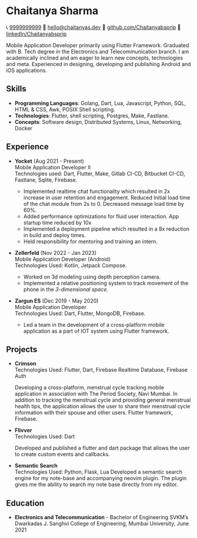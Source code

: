 # Chaitanya Sharma

📞 [9999999999](tel:9999999999)
📧 [hello@chaitanyas.dev](mailto:hello@chaitanyas.dev)
🔗 [github.com/Chaitanyabsprip](https://github.com/Chaitanyabsprip)
🔗 [linkedIn/Chaitanyabsprip](https://linkedin.com/in/chaitanyabsprip)

Mobile Application Developer primarily using Flutter Framework. Graduated with
B. Tech degree in the Electronics and Telecommunication branch. I am
academically inclined and am eager to learn new concepts, technologies and meta.
Experienced in designing, developing and publishing Android and iOS
applications.

## Skills

- **Programming Languages**: Golang, Dart, Lua, Javascript, Python, SQL, HTML & CSS,
  Awk, POSIX Shell scripting.
- **Technologies**: Flutter, shell scripting, Postgres, Make, Fastlane.
- **Concepts**: Software design, Distributed Systems, Linux, Networking, Docker

## Experience

- **Yocket** (Aug 2021 - Present)  
  Mobile Application Developer II  
  Technologies used: Dart, Flutter, Make, Gitlab CI-CD, Bitbucket CI-CD,
  Fastlane, Sqlite, Firebase.

  - Implemented realtime chat functionality which resulted in 2x increase in
    user retention and engagement. Reduced Initial load time of the chat module
    from 2s to 0. Decreased message load time by 60%.
  - Added performance optimizations for fluid user interaction. App startup time
    reduced by 10x
  - Implemented a deployment pipeline which resulted in a 8x reduction in build
    and deploy times.
  - Held responsibility for mentoring and training an intern.

- **Zellerfeld** (Nov 2022 - Jan 2023)  
  Mobile Application Developer (Android)  
  Technologies Used: Kotlin, Jetpack Compose.

  - Worked on 3d modeling using depth perception camera.
  - Implemented a relative positioning system to track movement of
    the phone in the _3-dimensional space_.

- **Zargun ES** (Dec 2019 - May 2020)  
  Mobile Application Developer  
  Technologies Used: Dart, Flutter, MongoDB, Firebase.
  - Led a team in the development of a cross-platform mobile application as a
    part of IOT system using Flutter framework.

## Projects

- **Crimson**  
  Technologies Used: Flutter, Dart, Firebase Realtime Database, Firebase Auth

  Developing a cross-platform, menstrual cycle tracking mobile application in
  association with The Period Society, Navi Mumbai. In addition to tracking the
  menstrual cycle and providing general menstrual health tips, the application
  allows the user to share their menstrual cycle information with their spouse
  and other users. Flutter framework, Firebase.

- **Flivver**  
  Technologies Used: Dart

  Developed and published a flutter and dart package that allows the user to
  create custom events and callbacks.

- **Semantic Search**  
  Technologies Used: Python, Flask, Lua
  Developed a semantic search engine for my note-base and accompanying neovim
  plugin. The plugin gives me the ability to search my note base directly from
  my editor.

## Education

- **Electronics and Telecommunication** - Bachelor of Engineering
  SVKM’s Dwarkadas J. Sanghvi College of Engineering, Mumbai University, June 2021
